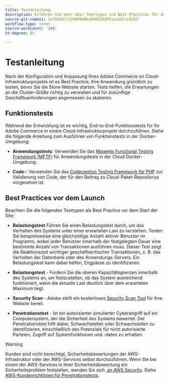 ```yaml
---
title: Testanleitung
description: Erfahren Sie mehr über Testtypen und Best Practices für den Start von Adobe Commerce in Cloud-Infrastrukturen.
source-git-commit: 1e789247c12009908eabb6039d951acbdfcc9263
workflow-type: tm+mt
source-wordcount: '348'
ht-degree: 0%

---
```


# Testanleitung

Nach der Konfiguration und Anpassung Ihres Adobe Commerce on Cloud-Infrastrukturprojekts ist es Best Practice, Ihre Anwendung gründlich zu testen, bevor Sie die Store-Website starten. Tests helfen, die Erwartungen an die Cluster-Größe richtig zu verwalten und für zukünftige Geschäftsanforderungen angemessen zu skalieren.

## Funktionstests

Während der Entwicklung ist es wichtig, End-to-End-Funktionstests für Ihr Adobe Commerce in einem Cloud-Infrastrukturprojekt durchzuführen. Siehe die folgende Anleitung zum Ausführen von Funktionstests in der Docker-Umgebung:

- **Anwendungstests**: Verwenden Sie das [Magento Functional Testing Framework (MFTF)](https://developer.adobe.com/commerce/cloud-tools/docker/test/application-testing/) für Anwendungstests in der Cloud Docker-Umgebung.

- **Code-**: Verwenden Sie das [Codeception Testing Framework für PHP](https://developer.adobe.com/commerce/cloud-tools/docker/test/code-testing/) zur Validierung von Code, der für den Beitrag zu Cloud-Paket-Repositorys vorgesehen ist.

## Best Practices vor dem Launch

Beachten Sie die folgenden Testtypen als Best Practice vor dem Start der Site:

- **Belastungstest** Führen Sie einen Belastungstest durch, um das Verhalten des Systems unter einer erwarteten Last zu verstehen. Testen Sie beispielsweise eine gleichzeitige Anzahl aktiver Benutzer im Programm, wobei jeder Benutzer innerhalb der festgelegten Dauer eine bestimmte Anzahl von Transaktionen ausführen muss. Dieser Test zeigt die Reaktionszeit wichtiger geschäftskritischer Transaktionen, z. B. das Verhalten der Datenbank oder des Anwendungs-Servers. Ein Belastungstest kann dabei helfen, Engpässe zu identifizieren.

- **Belastungstest** - Fordern Sie die oberen Kapazitätsgrenzen innerhalb des Systems an, um festzustellen, ob das System ausreichend funktioniert, wenn die aktuelle Last deutlich über dem erwarteten Maximum liegt.

- **Security Scan** - Adobe stellt ein kostenloses [Security Scan Tool](../launch/overview.md#set-up-the-security-scan-tool) für Ihre Website bereit.

- **Penetrationstest** - Ist ein autorisierter simulierter Cyberangriff auf ein Computersystem, der die Sicherheit des Systems bewertet. Der Penetrationstest hilft dabei, Schwachstellen oder Schwachstellen zu identifizieren, einschließlich des Potenzials für nicht autorisierte Parteien, Zugriff auf Systemfunktionen und -daten zu erhalten.

>[!WARNING]
>
>Kunden sind nicht berechtigt, Sicherheitsbewertungen der AWS-Infrastruktur oder der AWS-Services selbst durchzuführen. Wenn Sie bei einem der AWS-Services in Ihrer Sicherheitsbewertung ein Sicherheitsproblem feststellen, wenden Sie sich [&#x200B; an AWS Security](mailto:aws-security@amazon.com). Siehe [AWS-Kundenrichtlinien für Penetrationstests](https://aws.amazon.com/security/penetration-testing/).

